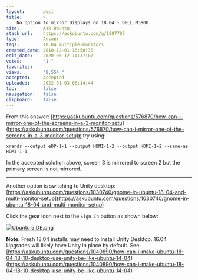 ```yaml
---
layout:       post
title:        >
    No option to mirror Displays on 18.04 - DELL M3800
site:         Ask Ubuntu
stack_url:    https://askubuntu.com/q/1097707
type:         Answer
tags:         18.04 multiple-monitors
created_date: 2018-12-01 16:50:36
edit_date:    2020-06-12 14:37:07
votes:        "1 "
favorites:    
views:        "8,554 "
accepted:     Accepted
uploaded:     2022-01-03 08:14:44
toc:          false
navigation:   false
clipboard:    false
---
```


From this answer: [https://askubuntu.com/questions/576870/how-can-i-mirror-one-of-the-screens-in-a-3-monitor-setu](https://askubuntu.com/questions/576870/how-can-i-mirror-one-of-the-screens-in-a-3-monitor-setu)p try using:

``` 
xrandr --output eDP-1-1 --output HDMI-1-2 --output HDMI-1-2 --same-as HDMI-1-1

```

In the accepted solution above, screen 3 is mirrored to screen 2 but the primary screen is not mirrored.


----------


Another option is switching to Unity desktop: [https://askubuntu.com/questions/1030740/gnome-in-ubuntu-18-04-and-multi-monitor-setup](https://askubuntu.com/questions/1030740/gnome-in-ubuntu-18-04-and-multi-monitor-setup)

Click the gear icon next to the `Sign In` button as shown below:

[![Ubuntu 5 DE.png][1]][1]

**Note:** Fresh 18.04 installs may need to install Unity Desktop. 16.04 Upgrades will likely have Unity in place by default. See: [https://askubuntu.com/questions/1040890/how-can-i-make-ubuntu-18-04-18-10-desktop-use-unity-be-like-ubuntu-14-04](https://askubuntu.com/questions/1040890/how-can-i-make-ubuntu-18-04-18-10-desktop-use-unity-be-like-ubuntu-14-04)

  [1]: https://i.stack.imgur.com/MoxHd.jpg
